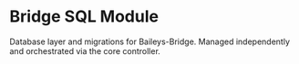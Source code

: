# Bridge SQL Module

Database layer and migrations for Baileys-Bridge. Managed independently and orchestrated via the core controller.
